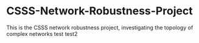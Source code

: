 CSSS-Network-Robustness-Project
===============================
This is the CSSS network robustness project, investigating the topology of complex networks
test
test2